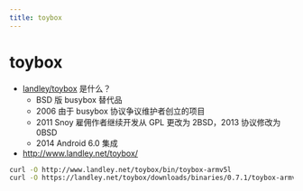 ```yaml
---
title: toybox
---
```


# toybox
* [landley/toybox](https://github.com/landley/toybox) 是什么？
  * BSD 版 busybox 替代品
  * 2006 由于 busybox 协议争议维护者创立的项目
  * 2011 Snoy 雇佣作者继续开发从 GPL 更改为 2BSD，2013 协议修改为 0BSD
  * 2014 Android 6.0 集成
* http://www.landley.net/toybox/

```bash
curl -O http://www.landley.net/toybox/bin/toybox-armv5l
curl -O https://landley.net/toybox/downloads/binaries/0.7.1/toybox-armv6l
```
